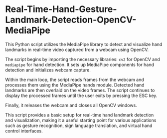 # Real-Time-Hand-Gesture-Landmark-Detection-OpenCV-MediaPipe

This Python script utilizes the MediaPipe library to detect and visualize hand landmarks in real-time video captured from a webcam using OpenCV.

The script begins by importing the necessary libraries: `cv2` for OpenCV and `mediapipe` for hand detection. It sets up MediaPipe components for hand detection and initializes webcam capture.

Within the main loop, the script reads frames from the webcam and processes them using the MediaPipe hands module. Detected hand landmarks are then overlaid on the video frames. The script continues to display the processed frames until the user exits by pressing the ESC key.

Finally, it releases the webcam and closes all OpenCV windows.

This script provides a basic setup for real-time hand landmark detection and visualization, making it a useful starting point for various applications such as gesture recognition, sign language translation, and virtual hand control interfaces.
